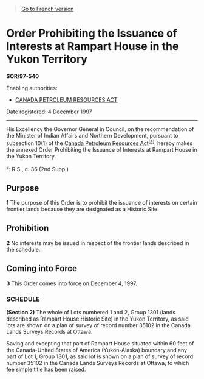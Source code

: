 > [Go to French version](/fr/Règlements/Décrets,%20ordonnances%20et%20règlements%20statutaires/97/540.md)

# Order Prohibiting the Issuance of Interests at Rampart House in the Yukon Territory

**SOR/97-540**

Enabling authorities: 
- [CANADA PETROLEUM RESOURCES ACT](/en/Acts/Statutes%20of%20Canada/1985/c.%2036%20(2nd%20Supp.).md)

Date registered: 4 December 1997

----------

His Excellency the Governor General in Council, on the recommendation of the Minister of Indian Affairs and Northern Development, pursuant to subsection 10(1) of the [Canada Petroleum Resources Act](/en/Acts/Statutes%20of%20Canada/1985/c.%2036%20(2nd%20Supp.).md)<sup><a href='#fn_SOR-97-540_e_hq_5759'>[a]</a></sup>, hereby makes the annexed Order Prohibiting the Issuance of Interests at Rampart House in the Yukon Territory.

<a name='fn_SOR-97-540_e_hq_5759'><sup>a</sup></a>: R.S., c. 36 (2nd Supp.)<br />




## Purpose


**1** The purpose of this Order is to prohibit the issuance of interests on certain frontier lands because they are designated as a Historic Site.




## Prohibition


**2** No interests may be issued in respect of the frontier lands described in the schedule.




## Coming into Force


**3** This Order comes into force on December 4, 1997.




### **SCHEDULE** 
**(Section 2)**
The whole of Lots numbered 1 and 2, Group 1301 (lands described as Rampart House Historic Site) in the Yukon Territory, as said lots are shown on a plan of survey of record number 35102 in the Canada Lands Surveys Records at Ottawa.


Saving and excepting that part of Rampart House situated within 60 feet of the Canada-United States of America (Yukon-Alaska) boundary and any part of Lot 1, Group 1301, as said lot is shown on a plan of survey of record number 35102 in the Canada Lands Surveys Records at Ottawa, to which fee simple title has been raised.



